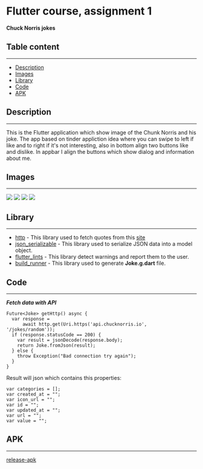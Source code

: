 # Flutter course, assignment 1


__Chuck Norris jokes__

## Table content
---

- [Description](#description)
- [Images](#Demo)
- [Library](#library)
- [Code](#code)
- [APK](#APK)

## Description
---
This is the Flutter application which show image of the Chunk Norris and his joke. The app based on tinder appliction idea where you can swipe to  left if like and to right if it's not interesting, also  in bottom align two buttons like and dislike. In appbar I align the buttons which show dialog and information about me. 


## Images 
---

<!-- <img src="https://i.ibb.co/9tFNKym/app1.jpg" width="400px" height="900px" /> -->
![](https://i.ibb.co/9tFNKym/app1.jpg) ![](https://i.ibb.co/3cpGNRm/app2.jpg) ![](https://i.ibb.co/1Z2rYfN/app3.jpg) ![](https://i.ibb.co/vLXndWC/app4.jpg)



## Library
---

- [http](https://pub.dev/packages/http) - This library used to fetch quotes from this [site](https://api.chucknorris.io/)
- [json_serializable](https://pub.dev/packages/json_serializable) - This library used to serialize JSON data into a model object. 
- [flutter_lints](https://pub.dev/packages/flutter_lints) - This library detect warnings and report them to the user.
- [build_runner](https://pub.dev/packages/build_runner) - This library used to generate __Joke.g.dart__ file.

## Code 
---

___Fetch data with API___ 
```
Future<Joke> getHttp() async {
  var response =
      await http.get(Uri.https('api.chucknorris.io', '/jokes/random'));
  if (response.statusCode == 200) {
    var result = jsonDecode(response.body);
    return Joke.fromJson(result);
  } else {
    throw Exception("Bad connection try again");
  }
}
```

Result will json which contains this properties:
```
var categories = [];
var created_at = "";
var icon_url = "";
var id = "";
var updated_at = "";
var url = "";
var value = "";
```



## APK
---
[release-apk](https://github.com/rkBekzat/Assignment1/apk-release.apk)